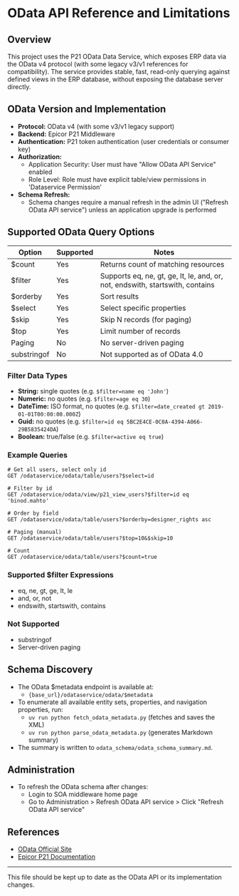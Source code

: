 # OData API Reference and Limitations

## Overview

This project uses the P21 OData Data Service, which exposes ERP data via the OData v4 protocol (with some legacy v3/v1 references for compatibility). The service provides stable, fast, read-only querying against defined views in the ERP database, without exposing the database server directly.

## OData Version and Implementation

- **Protocol:** OData v4 (with some v3/v1 legacy support)
- **Backend:** Epicor P21 Middleware
- **Authentication:** P21 token authentication (user credentials or consumer key)
- **Authorization:**
  - Application Security: User must have "Allow OData API Service" enabled
  - Role Level: Role must have explicit table/view permissions in 'Dataservice Permission'
- **Schema Refresh:**
  - Schema changes require a manual refresh in the admin UI ("Refresh OData API service") unless an application upgrade is performed

## Supported OData Query Options

| Option      | Supported | Notes                                                                         |
| ----------- | --------- | ----------------------------------------------------------------------------- |
| $count      | Yes       | Returns count of matching resources                                           |
| $filter     | Yes       | Supports eq, ne, gt, ge, lt, le, and, or, not, endswith, startswith, contains |
| $orderby    | Yes       | Sort results                                                                  |
| $select     | Yes       | Select specific properties                                                    |
| $skip       | Yes       | Skip N records (for paging)                                                   |
| $top        | Yes       | Limit number of records                                                       |
| Paging      | No        | No server-driven paging                                                       |
| substringof | No        | Not supported as of OData 4.0                                                 |

### Filter Data Types

- **String:** single quotes (e.g. `$filter=name eq 'John'`)
- **Numeric:** no quotes (e.g. `$filter=age eq 30`)
- **DateTime:** ISO format, no quotes (e.g. `$filter=date_created gt 2019-01-01T00:00:00.000Z`)
- **Guid:** no quotes (e.g. `$filter=id eq 5BC2E4CE-0C0A-4394-A066-29B5835424DA`)
- **Boolean:** true/false (e.g. `$filter=active eq true`)

### Example Queries

```
# Get all users, select only id
GET /odataservice/odata/table/users?$select=id

# Filter by id
GET /odataservice/odata/view/p21_view_users?$filter=id eq 'binod.mahto'

# Order by field
GET /odataservice/odata/table/users?$orderby=designer_rights asc

# Paging (manual)
GET /odataservice/odata/table/users?$top=10&$skip=10

# Count
GET /odataservice/odata/table/users?$count=true
```

### Supported $filter Expressions

- eq, ne, gt, ge, lt, le
- and, or, not
- endswith, startswith, contains

### Not Supported

- substringof
- Server-driven paging

## Schema Discovery

- The OData $metadata endpoint is available at:
  - `{base_url}/odataservice/odata/$metadata`
- To enumerate all available entity sets, properties, and navigation properties, run:
  - `uv run python fetch_odata_metadata.py` (fetches and saves the XML)
  - `uv run python parse_odata_metadata.py` (generates Markdown summary)
- The summary is written to `odata_schema/odata_schema_summary.md`.

## Administration

- To refresh the OData schema after changes:
  - Login to SOA middleware home page
  - Go to Administration > Refresh OData API service > Click "Refresh OData API service"

## References

- [OData Official Site](https://www.odata.org/)
- [Epicor P21 Documentation](https://p21.epicor.com/)

---

This file should be kept up to date as the OData API or its implementation changes.
